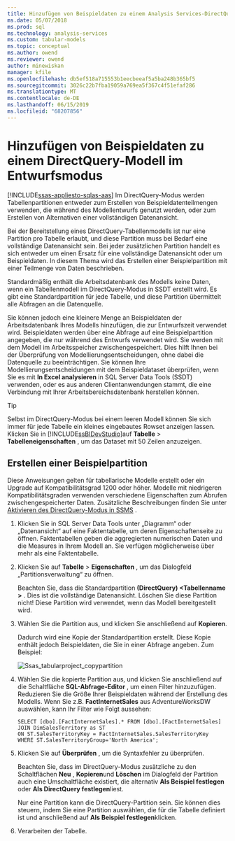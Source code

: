 ```yaml
---
title: Hinzufügen von Beispieldaten zu einem Analysis Services-DirectQuery-Modell im Entwurfsmodus | Microsoft-Dokumentation
ms.date: 05/07/2018
ms.prod: sql
ms.technology: analysis-services
ms.custom: tabular-models
ms.topic: conceptual
ms.author: owend
ms.reviewer: owend
author: minewiskan
manager: kfile
ms.openlocfilehash: db5ef518a715553b1eecbeeaf5a5ba248b365bf5
ms.sourcegitcommit: 3026c22b7fba19059a769ea5f367c4f51efaf286
ms.translationtype: MT
ms.contentlocale: de-DE
ms.lasthandoff: 06/15/2019
ms.locfileid: "68207856"
---
```

# <a name="add-sample-data-to-a-directquery-model-in-design-mode"></a>Hinzufügen von Beispieldaten zu einem DirectQuery-Modell im Entwurfsmodus
[!INCLUDE[ssas-appliesto-sqlas-aas](../../includes/ssas-appliesto-sqlas-aas.md)]
 Im DirectQuery-Modus werden Tabellenpartitionen entweder zum Erstellen von Beispieldatenteilmengen verwenden, die während des Modellentwurfs genutzt werden, oder zum Erstellen von Alternativen einer vollständigen Datenansicht.
 
 Bei der Bereitstellung eines DirectQuery-Tabellenmodells ist nur eine Partition pro Tabelle erlaubt, und diese Partition muss bei Bedarf eine vollständige Datenansicht sein. Bei jeder zusätzlichen Partition handelt es sich entweder um einen Ersatz für eine vollständige Datenansicht oder um Beispieldaten. In diesem Thema wird das Erstellen einer Beispielpartition mit einer Teilmenge von Daten beschrieben.
 
 Standardmäßig enthält die Arbeitsdatenbank des Modells keine Daten, wenn ein Tabellenmodell im DirectQuery-Modus in SSDT erstellt wird. Es gibt eine Standardpartition für jede Tabelle, und diese Partition übermittelt alle Abfragen an die Datenquelle. 
  
Sie können jedoch eine kleinere Menge an Beispieldaten der Arbeitsdatenbank Ihres Modells hinzufügen, die zur Entwurfszeit verwendet wird. Beispieldaten werden über eine Abfrage auf eine Beispielpartition angegeben, die nur während des Entwurfs verwendet wird. Sie werden mit dem Modell im Arbeitsspeicher zwischengespeichert. Dies hilft Ihnen bei der Überprüfung von Modellierungsentscheidungen, ohne dabei die Datenquelle zu beeinträchtigen. Sie können Ihre Modellierungsentscheidungen mit dem Beispieldataset überprüfen, wenn Sie es mit **In Excel analysieren** in SQL Server Data Tools (SSDT) verwenden, oder es aus anderen Clientanwendungen stammt, die eine Verbindung mit Ihrer Arbeitsbereichsdatenbank herstellen können.  
  
> [!TIP]  
>  Selbst im DirectQuery-Modus bei einem leeren Modell können Sie sich immer für jede Tabelle ein kleines eingebautes Rowset anzeigen lassen. Klicken Sie in [!INCLUDE[ssBIDevStudio](../../includes/ssbidevstudio-md.md)]auf **Tabelle** > **Tabelleneigenschaften** , um das Dataset mit 50 Zeilen anzuzeigen.  
  
## <a name="create-a-sample-partition"></a>Erstellen einer Beispielpartition
 Diese Anweisungen gelten für tabellarische Modelle erstellt oder ein Upgrade auf Kompatibilitätsgrad 1200 oder höher. Modelle mit niedrigeren Kompatibilitätsgraden verwenden verschiedene Eigenschaften zum Abrufen zwischengespeicherter Daten. Zusätzliche Beschreibungen finden Sie unter [Aktivieren des DirectQuery-Modus in SSMS](../../analysis-services/tabular-models/enable-directquery-mode-in-ssms.md) .  
  
1.  Klicken Sie in SQL Server Data Tools unter „Diagramm“ oder „Datenansicht“ auf eine Faktentabelle, um deren Eigenschaftenseite zu öffnen. Faktentabellen geben die aggregierten numerischen Daten und die Measures in Ihrem Modell an. Sie verfügen möglicherweise über mehr als eine Faktentabelle.  
  
2.  Klicken Sie auf **Tabelle** > **Eigenschaften** , um das Dialogfeld „Partitionsverwaltung“ zu öffnen.  
  
    Beachten Sie, dass die Standardpartition **(DirectQuery) \<Tabellenname >** . Dies ist die vollständige Datenansicht. Löschen Sie diese Partition nicht! Diese Partition wird verwendet, wenn das Modell bereitgestellt wird.  
  
4.  Wählen Sie die Partition aus, und klicken Sie anschließend auf **Kopieren**.  

    Dadurch wird eine Kopie der Standardpartition erstellt. Diese Kopie enthält jedoch Beispieldaten, die Sie in einer Abfrage angeben. Zum Beispiel:
  
     ![Ssas_tabularproject_copypartition](../../analysis-services/tabular-models/media/ssas-tabularproject-copypartition.jpg "Ssas_tabularproject_copypartition")  
  
5.  Wählen Sie die kopierte Partition aus, und klicken Sie anschließend auf die Schaltfläche **SQL-Abfrage-Editor** , um einen Filter hinzuzufügen. Reduzieren Sie die Größe Ihrer Beispieldaten während der Erstellung des Modells. Wenn Sie z.B. **FactInternetSales** aus AdventureWorksDW auswählen, kann Ihr Filter wie Folgt aussehen:  
  
    ```  
    SELECT [dbo].[FactInternetSales].* FROM [dbo].[FactInternetSales]  
    JOIN DimSalesTerritory as ST  
    ON ST.SalesTerritoryKey = FactInternetSales.SalesTerritoryKey  
    WHERE ST.SalesTerritoryGroup='North America';  
    ```  
  
6.  Klicken Sie auf **Überprüfen** , um die Syntaxfehler zu überprüfen.  
  
     Beachten Sie, dass im DirectQuery-Modus zusätzliche zu den Schaltflächen **Neu** , **Kopieren**und **Löschen** im Dialogfeld der Partition auch eine Umschaltfläche existiert, die alternativ **Als Beispiel festlegen** oder **Als DirectQuery festlegen**liest.  
  
     Nur eine Partition kann die DirectQuery-Partition sein. Sie können dies steuern, indem Sie eine Partition auswählen, die für die Tabelle definiert ist und anschließend auf **Als Beispiel festlegen**klicken.  
  
7.  Verarbeiten der Tabelle.  
  


  
  
